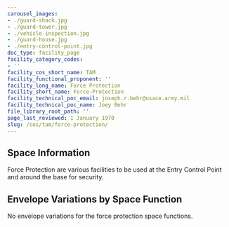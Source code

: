 ```yaml
---
carousel_images:
- ./guard-shack.jpg
- ./guard-tower.jpg
- ./vehicle-inspection.jpg
- ./guard-house.jpg
- ./entry-control-point.jpg
doc_type: facility_page
facility_category_codes:
- ''
facility_cos_short_name: TAM
facility_functional_proponent: ''
facility_long_name: Force Protection
facility_short_name: Force-Protection
facility_technical_poc_email: joseph.r.behr@usace.army.mil
facility_technical_poc_name: Joey Behr
file_library_root_path: ''
page_last_reviewed: 1 January 1970
slug: /cos/tam/force-protection/
---
```


## Space Information

Force Protection are various facilities to be used at the Entry Control Point and around the base for security.

## Envelope Variations by Space Function

No envelope variations for the force protection space functions.
